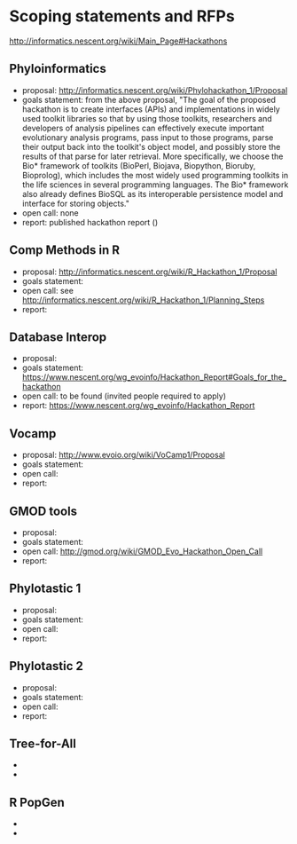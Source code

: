 # Scoping statements and RFPs 

http://informatics.nescent.org/wiki/Main_Page#Hackathons

## Phyloinformatics 

* proposal: http://informatics.nescent.org/wiki/Phylohackathon_1/Proposal 
* goals statement: from the above proposal, "The goal of the proposed hackathon is to create interfaces (APIs) and implementations in widely used toolkit libraries so that by using those toolkits, researchers and developers of analysis pipelines can effectively execute important evolutionary analysis programs, pass input to those programs, parse their output back into the toolkit's object model, and possibly store the results of that parse for later retrieval.
More specifically, we choose the Bio* framework of toolkits (BioPerl, Biojava, Biopython, Bioruby, Bioprolog), which includes the most widely used programming toolkits in the life sciences in several programming languages. The Bio* framework also already defines BioSQL as its interoperable persistence model and interface for storing objects."
* open call: none
* report: published hackathon report ()

## Comp Methods in R

* proposal: http://informatics.nescent.org/wiki/R_Hackathon_1/Proposal
* goals statement: 
* open call: see http://informatics.nescent.org/wiki/R_Hackathon_1/Planning_Steps
* report: 

## Database Interop

* proposal: 
* goals statement: https://www.nescent.org/wg_evoinfo/Hackathon_Report#Goals_for_the_hackathon
* open call: to be found (invited people required to apply)
* report: https://www.nescent.org/wg_evoinfo/Hackathon_Report

## Vocamp

* proposal: http://www.evoio.org/wiki/VoCamp1/Proposal
* goals statement: 
* open call: 
* report: 

## GMOD tools 

* proposal: 
* goals statement: 
* open call: http://gmod.org/wiki/GMOD_Evo_Hackathon_Open_Call
* report: 

## Phylotastic 1

* proposal: 
* goals statement: 
* open call: 
* report: 

## Phylotastic 2

* proposal: 
* goals statement: 
* open call: 
* report: 

## Tree-for-All

* 
* 

## R PopGen

* 
* 
